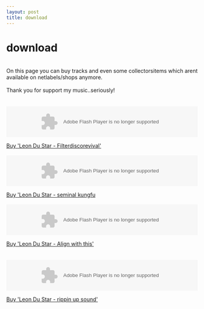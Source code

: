 ```yaml
---
layout: post
title: download
---
```

<h1>download</h1><br>On this page you can buy tracks and even some collectorsitems which arent available on netlabels/shops anymore.<div><br></div><div>Thank you for support my music..seriously!</div><div><br></div><div><br></div><object height="81" width="100%"> <param name="movie" value="http://player.soundcloud.com/player.swf?url=http%3A%2F%2Fapi.soundcloud.com%2Ftracks%2F9002950"> <param name="allowscriptaccess" value="always"> <embed allowscriptaccess="always" height="81" src="http://player.soundcloud.com/player.swf?url=http%3A%2F%2Fapi.soundcloud.com%2Ftracks%2F9002950" type="application/x-shockwave-flash" width="100%"> </object>  <br>
<form id="leon-du-star---filterdiscorevival" action="https://www.paypal.com/cgi-bin/webscr" method="post" style="">
<input type="hidden" name="custom" value="6">
<input type="hidden" name="cmd" value="_xclick">
<input type="hidden" name="item_name" value="Leon Du Star - Filterdiscorevival">
<input type="hidden" name="business" value="info@leondustar.nl">
<input type="hidden" name="notify_url" value="http://www.leondustar.nl/paypal">
<input type="hidden" name="return" value="http://www.leondustar.nl/payment-succes">
<input type="hidden" name="return_url" value="http://www.leondustar.nl/payment-succes">
<input type="hidden" name="cancel_return" value="http://www.leondustar.nl/payment-cancel">
<input type="hidden" name="mc_currency" value="USD">
<input type="hidden" name="mc_gross" value="2.50">
<input type="hidden" name="amount" value="2.50">
<input type="hidden" name="rm" value="2">
</form>
<a href="#" class="buy" onclick="$(&quot;leon-du-star---filterdiscorevival&quot;).submit()">Buy 'Leon Du Star - Filterdiscorevival'</a>
<br><br>
<object height="81" width="100%"> <param name="movie" value="http://player.soundcloud.com/player.swf?url=http%3A%2F%2Fapi.soundcloud.com%2Ftracks%2F9002951"> <param name="allowscriptaccess" value="always"> <embed allowscriptaccess="always" height="81" src="http://player.soundcloud.com/player.swf?url=http%3A%2F%2Fapi.soundcloud.com%2Ftracks%2F9002951" type="application/x-shockwave-flash" width="100%"> </object>  <br><form id="leon-du-star---seminal-kungfu" action="https://www.paypal.com/cgi-bin/webscr" method="post" style="">
<input type="hidden" name="custom" value="4">
<input type="hidden" name="cmd" value="_xclick">
<input type="hidden" name="item_name" value="Leon Du Star - seminal kungfu">
<input type="hidden" name="business" value="info@leondustar.nl">
<input type="hidden" name="notify_url" value="http://www.leondustar.nl/paypal">
<input type="hidden" name="return" value="http://www.leondustar.nl/payment-succes">
<input type="hidden" name="return_url" value="http://www.leondustar.nl/payment-succes">
<input type="hidden" name="cancel_return" value="http://www.leondustar.nl/payment-cancel">
<input type="hidden" name="mc_currency" value="USD">
<input type="hidden" name="mc_gross" value="2.50">
<input type="hidden" name="amount" value="2.50">
<input type="hidden" name="rm" value="2">
</form>
<a href="#" class="buy" onclick="$(&quot;leon-du-star---seminal-kungfu&quot;).submit()">Buy 'Leon Du Star - seminal kungfu</a>
<br><br>
<object height="81" width="100%"> <param name="movie" value="http://player.soundcloud.com/player.swf?url=http%3A%2F%2Fapi.soundcloud.com%2Ftracks%2F9002945"> <param name="allowscriptaccess" value="always"> <embed allowscriptaccess="always" height="81" src="http://player.soundcloud.com/player.swf?url=http%3A%2F%2Fapi.soundcloud.com%2Ftracks%2F9002945" type="application/x-shockwave-flash" width="100%"> </object>
<br>
<form id="leon-du-star---align-with-this" action="https://www.paypal.com/cgi-bin/webscr" method="post" style="">
<input type="hidden" name="custom" value="7">
<input type="hidden" name="cmd" value="_xclick">
<input type="hidden" name="item_name" value="Leon Du Star - Align with this">
<input type="hidden" name="business" value="info@leondustar.nl">
<input type="hidden" name="notify_url" value="http://www.leondustar.nl/paypal">
<input type="hidden" name="return" value="http://www.leondustar.nl/payment-succes">
<input type="hidden" name="return_url" value="http://www.leondustar.nl/payment-succes">
<input type="hidden" name="cancel_return" value="http://www.leondustar.nl/payment-cancel">
<input type="hidden" name="mc_currency" value="USD">
<input type="hidden" name="mc_gross" value="2.50">
<input type="hidden" name="amount" value="2.50">
<input type="hidden" name="rm" value="2">
</form>
<a href="#" class="buy" onclick="$(&quot;leon-du-star---align-with-this&quot;).submit()">Buy 'Leon Du Star - Align with this'</a><div><br></div><br>
<object height="81" width="100%"> <param name="movie" value="http://player.soundcloud.com/player.swf?url=http%3A%2F%2Fapi.soundcloud.com%2Ftracks%2F9363199"> <param name="allowscriptaccess" value="always"> <embed allowscriptaccess="always" height="81" src="http://player.soundcloud.com/player.swf?url=http%3A%2F%2Fapi.soundcloud.com%2Ftracks%2F9363199" type="application/x-shockwave-flash" width="100%"> </object>
<br>
<form id="leon-du-star---rippin-up-sound" action="https://www.paypal.com/cgi-bin/webscr" method="post" style="">
<input type="hidden" name="custom" value="3">
<input type="hidden" name="cmd" value="_xclick">
<input type="hidden" name="item_name" value="Leon Du Star - rippin up sound">
<input type="hidden" name="business" value="info@leondustar.nl">
<input type="hidden" name="notify_url" value="http://www.leondustar.nl/paypal">
<input type="hidden" name="return" value="http://www.leondustar.nl/payment-succes">
<input type="hidden" name="return_url" value="http://www.leondustar.nl/payment-succes">
<input type="hidden" name="cancel_return" value="http://www.leondustar.nl/payment-cancel">
<input type="hidden" name="mc_currency" value="USD">
<input type="hidden" name="mc_gross" value="2.50">
<input type="hidden" name="amount" value="2.50">
<input type="hidden" name="rm" value="2">
</form>
<a href="#" class="buy" onclick="$(&quot;leon-du-star---rippin-up-sound&quot;).submit()">Buy 'Leon Du Star - rippin up sound'</a>
<div><br></div><div><br></div><div><br></div><div><br></div><div><br></div><div><br></div><div><br></div><br><br>

